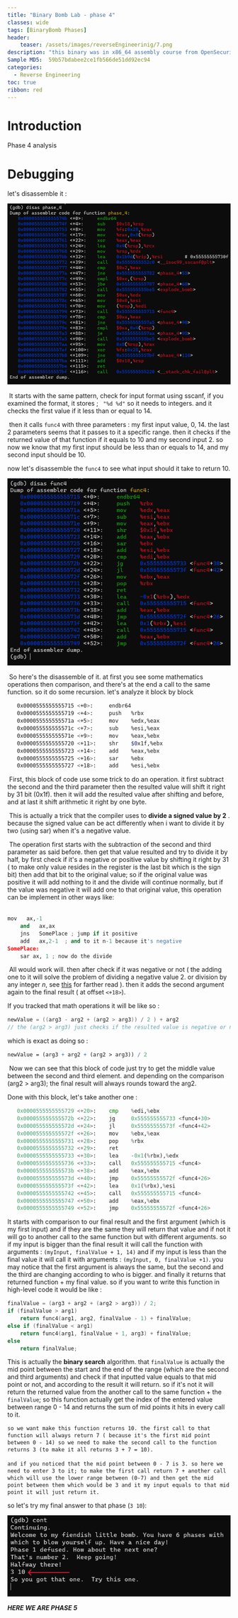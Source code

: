 ```yaml
---
title: "Binary Bomb Lab - phase 4"
classes: wide
tags: [BinaryBomb Phases]
header:
    teaser: /assets/images/reverseEngineerinig/7.png
description: "this binary was in x86_64 assembly course from OpenSecurityTraining2. and consist of 6 phases every one needs a special password to be defused (passed) otherwise it will blown up (not passed)."
Sample MD5:  59b57bdabee2ce1fb566de51dd92ec94
categories:
  - Reverse Engineering
toc: true
ribbon: red
---
```


# Introduction

Phase 4 analysis

# Debugging

let's disassemble it : 

[![1](/assets/images/reverseEngineerinig/phase4/1.png)](/assets/images/reverseEngineerinig/phase4/1.png)

​	It starts with the same pattern, check for input format using sscanf, if you examined the format, it stores ; ``` "%d %d"``` so it needs to integers. and it checks the first value if it less than or equal to 14. 

​	then it calls ```func4``` with three parameters : my first input value, 0, 14. the last 2 parameters seems that it passes to it a specific range. then it checks if the returned value of that function if it equals to 10 and my second input 2. so now we know that my first input should be less than or equals to 14, and my second input should be 10.

now let's disassemble the ```func4``` to see what input should it take to return 10.

[![2](/assets/images/reverseEngineerinig/phase4/2.png)](/assets/images/reverseEngineerinig/phase4/2.png)

​	So here's the disassemble of it. at first you see some mathematics operations then comparison, and there's at the end a call to the same function. so it do some recursion. let's analyze it block by block

```bash
   0x0000555555555715 <+0>:     endbr64
   0x0000555555555719 <+4>:     push   %rbx
   0x000055555555571a <+5>:     mov    %edx,%eax
   0x000055555555571c <+7>:     sub    %esi,%eax
   0x000055555555571e <+9>:     mov    %eax,%ebx
   0x0000555555555720 <+11>:    shr    $0x1f,%ebx
   0x0000555555555723 <+14>:    add    %eax,%ebx
   0x0000555555555725 <+16>:    sar    %ebx
   0x0000555555555727 <+18>:    add    %esi,%ebx
```

​	First, this block of code use some trick to do an operation. it first subtract the second and the third parameter then the resulted value will shift it right by 31 bit (0x1f). then it will add the resulted value after shifting and before, and at last it shift arithmetic it right by one byte. 

​	This is actually a trick that the compiler uses to **divide a signed value by 2** . because the signed value can be act differently when i want to divide it by two (using sar) when it's a negative value. 

​	The operation first starts with the subtraction of the second and third parameter as said before. then get that value resulted and try to divide it by half, by first check if it's a negative or positive value by shifting it right by 31 ( to make only value resides in the register is the last bit which is the sign bit) then add that bit to the original value; so if the original value was positive it will add nothing to it and the divide will continue normally, but if the value was negative it will add one to that original value, this operation can be implement in other ways like:

```python

mov   ax,-1   
    and   ax,ax   
    jns   SomePlace ; jump if it positive   
    add   ax,2-1  ; and to it n-1 because it's negative
SomePlace:
	sar ax, 1 ; now do the divide 

```

​	All would work will. then after check if it was negative or not ( the adding one to it will solve the problem of dividing a negative value 2. or division by any integer *n*, see [this](http://www.jagregory.com/abrash-zen-of-asm/#signed-division-with-sar) for farther read ). then it adds the second argument again to the final result ( at offset ```<+18>```).

If you tracked that math operations it will be like so :

```c
newValue = ((arg3 - arg2 + (arg2 > arg3)) / 2 ) + arg2
// the (arg2 > arg3) just checks if the resulted value is negative or not; to add one or not to the final result. so it resultes 1 when arg2 > arg3, and 0 in opposite case.
```

which is exact as doing so :

```mathematica
newValue = (arg3 + arg2 + (arg2 > arg3)) / 2 
```

​	Now we can see that this block of code just try to get the middle value between the second and third element.  and depending on the comparison (arg2 > arg3); the final result will always rounds toward the arg2. 

Done with this block, let's take another one :

 ```python
    0x0000555555555729 <+20>:    cmp    %edi,%ebx
    0x000055555555572b <+22>:    jg     0x555555555733 <func4+30>
    0x000055555555572d <+24>:    jl     0x55555555573f <func4+42>
    0x000055555555572f <+26>:    mov    %ebx,%eax
    0x0000555555555731 <+28>:    pop    %rbx
    0x0000555555555732 <+29>:    ret
    0x0000555555555733 <+30>:    lea    -0x1(%rbx),%edx
    0x0000555555555736 <+33>:    call   0x555555555715 <func4>
    0x000055555555573b <+38>:    add    %eax,%ebx
    0x000055555555573d <+40>:    jmp    0x55555555572f <func4+26>
    0x000055555555573f <+42>:    lea    0x1(%rbx),%esi
    0x0000555555555742 <+45>:    call   0x555555555715 <func4>
    0x0000555555555747 <+50>:    add    %eax,%ebx
    0x0000555555555749 <+52>:    jmp    0x55555555572f <func4+26>
 ```
It starts with comparison to our final result and the first argument (which is my  first input) and if they are the same they will return that value and if not it will go to another call to the same function but with different arguments. so if my input is bigger than the final result it will call the function with arguments : ```(myInput, finalValue + 1, 14)``` and if my input is less than the final value it will call it with arguments : ```(myInput, 0, finalValue +1)```. you may notice that the first argument is always the same, but the second and the third are changing according to who is bigger. and finally it returns that returned function + my final value. so if you want to write this function in high-level code it would be like :


```c
finalValue = (arg3 + arg2 + (arg2 > arg3)) / 2;
if (finalValue > arg1)
    return func4(arg1, arg2, finalValue - 1) + finalValue;
else if (finalValue < arg1)
    return func4(arg1, finalValue + 1, arg3) + finalValue;
else
    return finalValue;
```


This is actually the **binary search** algorithm. that ```finalValue``` is actually the mid point between the start and the end of the range (which are the second and third arguments) and check if that inputted value equals to that mid point or not, and according to the result it will return. so if it's not it will return the returned value from the another call to the same function + the ```finalValue```; so this function actually get the index of the entered value between range 0 - 14 and returns the sum of mid points it hits in every call to it.

    so we want make this function returns 10. the first call to that function will always return 7 ( because it's the first mid point between 0 - 14) so we need to make the second call to the function returns 3 (to make it all returns 3 + 7 = 10).

    and if you noticed that the mid point between 0 - 7 is 3. so here we need to enter 3 to it; to make the first call return 7 + another call which will use the lower range between (0-7) and then get the mid point between them which would be 3 and it my input equals to that mid point it will just return it.

so let's try my final answer to that phase (```3 10```):

[![3](/assets/images/reverseEngineerinig/phase4/3.png)](/assets/images/reverseEngineerinig/phase4/3.png)

***HERE WE ARE PHASE 5*** 

